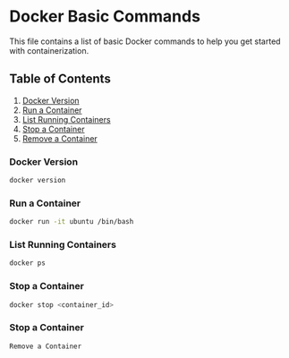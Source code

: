 # Docker Basic Commands

This file contains a list of basic Docker commands to help you get started with containerization.

## Table of Contents
1. [Docker Version](#docker-version)
2. [Run a Container](#run-a-container)
3. [List Running Containers](#list-running-containers)
4. [Stop a Container](#stop-a-container)
5. [Remove a Container](#remove-a-container)

### Docker Version
```bash
docker version
```

### Run a Container
```bash
docker run -it ubuntu /bin/bash
```

### List Running Containers
```bash
docker ps
```

### Stop a Container
```bash
docker stop <container_id>
```

### Stop a Container
```bash
Remove a Container
```

